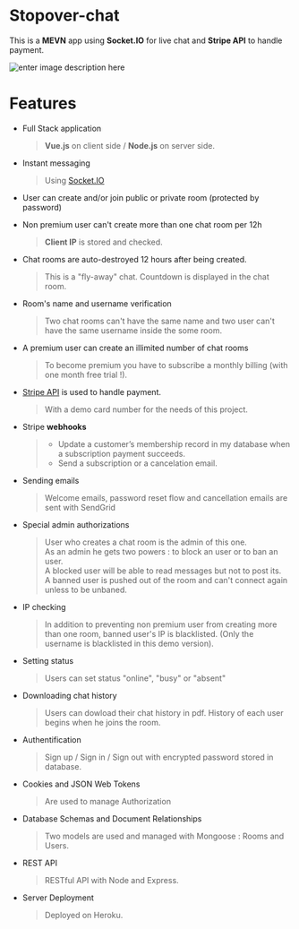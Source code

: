 # Stopover-chat

This is a **MEVN** app using **Socket.IO** for live chat and **Stripe API** to handle payment.

![enter image description here](https://www.antoineparat.com/img/stopover.png)

# Features 

- Full Stack application

  > **Vue.js** on client side / **Node.js** on server side.
  
- Instant messaging

  > Using [Socket.IO](https://socket.io/)
  
- User can create and/or join public or private room (protected by password)

- Non premium user can't create more than one chat room per 12h

  > **Client IP** is stored and checked.
  
- Chat rooms are auto-destroyed 12 hours after being created.

  > This is a "fly-away" chat. Countdown is displayed in the chat room.
  
- Room's name and username verification

  > Two chat rooms can't have the same name and two user can't have the same username inside the some room.
 
 - A premium user can create an illimited number of chat rooms
 
   > To become premium you have to subscribe a monthly billing (with one month free trial !).
  
 - [Stripe API](https://stripe.com/fr) is used to handle payment.
 
   > With a demo card number for the needs of this project.
   
  - Stripe **webhooks**

    > - Update a customer’s membership record in my database when a subscription payment succeeds.  
    > - Send a subscription or a cancelation email.
    
- Sending emails

  > Welcome emails, password reset flow and cancellation emails are sent with SendGrid

- Special admin authorizations

  > User who creates a chat room is the admin of this one.  
  As an admin he gets two powers : to block an user or to ban an user.  
  A blocked user will be able to read messages but not to post its.  
  A banned user is pushed out of the room and can't connect again unless to be unbaned. 
  
 - IP checking
 
   > In addition to preventing non premium user from creating more than one room,
  banned user's IP is blacklisted. (Only the username is blacklisted in this demo version).
  
- Setting status

  > Users can set status "online", "busy" or "absent"
  
- Downloading chat history 

  > Users can dowload their chat history in pdf. History of each user begins when he joins the room.

- Authentification

  > Sign up / Sign in / Sign out with encrypted password stored in database.
  
- Cookies and JSON Web Tokens

  > Are used to manage Authorization  
  
- Database Schemas and Document Relationships

  > Two models are used and managed with Mongoose : Rooms and Users.

- REST API

  > RESTful API with Node and Express.
  
- Server Deployment

  > Deployed on Heroku.
  

